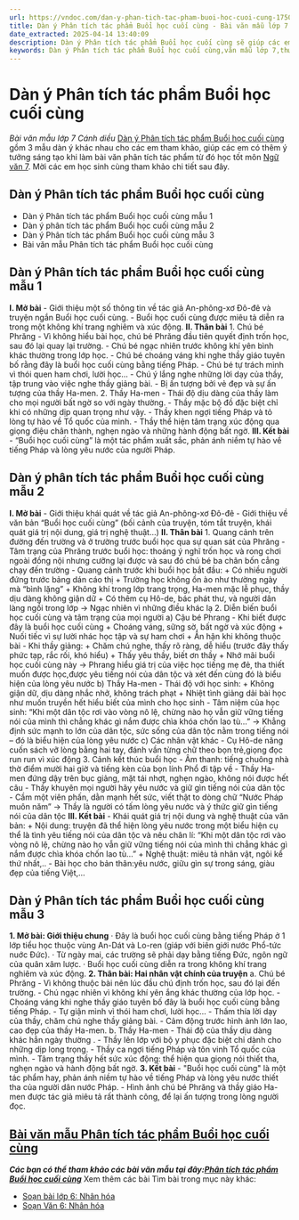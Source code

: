 ```yaml
---
url: https://vndoc.com/dan-y-phan-tich-tac-pham-buoi-hoc-cuoi-cung-175077
title: Dàn ý Phân tích tác phẩm Buổi học cuối cùng - Bài văn mẫu lớp 7 Cánh diều - VnDoc.com
date_extracted: 2025-04-14 13:40:09
description: Dàn ý Phân tích tác phẩm Buổi học cuối cùng sẽ giúp các em có thể làm hoàn chỉnh một bài văn hay và đạt điểm cao.
keywords: Dàn ý Phân tích tác phẩm Buổi học cuối cùng,văn mẫu lớp 7,thư viện văn mẫu 7,bài văn mẫu phân tích tác phẩm Buổi học cuối cùng,dàn ý phân tích buổi học cuối cùng,văn mẫu lớp 7 cánh diều,ngữ văn 7,ngu van 7,ngữ văn 7 cánh diều,văn 7 cánh diều,dàn ý phân tích bài buổi học cuối cùng,ngữ văn 7 bài buổi học cuối cùng
---
```


# Dàn ý Phân tích tác phẩm Buổi học cuối cùng
 _Bài văn mẫu lớp 7 Cánh diều_
[Dàn ý Phân tích tác phẩm Buổi học cuối cùng](<https://vndoc.com/dan-y-phan-tich-tac-pham-buoi-hoc-cuoi-cung-175077>) gồm 3 mẫu dàn ý khác nhau cho các em tham khảo, giúp các em có thêm ý tưởng sáng tạo khi làm bài văn phân tích tác phẩm từ đó học tốt môn [Ngữ văn 7](<https://vndoc.com/ngu-van-7-tap-1-cd>). Mời các em học sinh cùng tham khảo chi tiết sau đây.
## Dàn ý Phân tích tác phẩm Buổi học cuối cùng
  * Dàn ý Phân tích tác phẩm Buổi học cuối cùng mẫu 1
  * Dàn ý phân tích tác phẩm Buổi học cuối cùng mẫu 2
  * Dàn ý Phân tích tác phẩm Buổi học cuối cùng mẫu 3
  * Bài văn mẫu Phân tích tác phẩm Buổi học cuối cùng

## **Dàn ý Phân tích tác phẩm Buổi học cuối cùng mẫu 1**
**I. Mở bài**
\- Giới thiệu một số thông tin về tác giả An-phông-xơ Đô-đê và truyện ngắn Buổi học cuối cùng.
\- Buổi học cuối cùng được miêu tả diễn ra trong một không khí trang nghiêm và xúc động.
**II. Thân bài**
1\. Chú bé Phrăng
\- Vì không hiểu bài học, chú bé Phrăng đầu tiên quyết định trốn học, sau đó lại quay lại trường.
\- Chú bé ngạc nhiên trước không khí yên bình khác thường trong lớp học.
\- Chú bé choáng váng khi nghe thầy giáo tuyên bố rằng đây là buổi học cuối cùng bằng tiếng Pháp.
\- Chú bé tự trách mình vì thói quen ham chơi, lười học...
\- Chú ý lắng nghe những lời dạy của thầy, tập trung vào việc nghe thầy giảng bài.
\- Bị ấn tượng bởi vẻ đẹp và sự ấn tượng của thầy Ha-men.
2\. Thầy Ha-men
\- Thái độ dịu dàng của thầy làm cho mọi người bất ngờ so với ngày thường.
\- Thầy mặc bộ đồ đặc biệt chỉ khi có những dịp quan trọng như vậy.
\- Thầy khen ngợi tiếng Pháp và tỏ lòng tự hào về Tổ quốc của mình.
\- Thầy thể hiện tâm trạng xúc động qua giọng điệu chân thành, nghẹn ngào và những hành động bất ngờ.
**III. Kết bài**
\- “Buổi học cuối cùng” là một tác phẩm xuất sắc, phản ánh niềm tự hào về tiếng Pháp và lòng yêu nước của người Pháp.
## **Dàn ý phân tích tác phẩm Buổi học cuối cùng mẫu 2**
**I. Mở bài**
\- Giới thiệu khái quát về tác giả An-phông-xơ Đô-đê
\- Giới thiệu về văn bản “Buổi học cuối cùng” \(bối cảnh của truyện, tóm tắt truyện, khái quát giá trị nội dung, giá trị nghệ thuật…\)
**II. Thân bài**
1\. Quang cảnh trên đường đến trường và ở trường trước buổi học qua sự quan sát của Phrăng
\- Tâm trạng của Phrăng trước buổi học: thoáng ý nghĩ trốn học và rong chơi ngoài đồng nội nhưng cưỡng lại được và sau đó chú bé ba chân bốn cẳng chạy đến trường
\- Quang cảnh trước khi buổi học bắt đầu:
\+ Có nhiều người đứng trước bảng dán cáo thị
\+ Trường học không ồn ào như thường ngày mà “bình lặng”
\+ Không khí trong lớp trang trọng, Ha-men mặc lễ phục, thầy dịu dàng không giận dữ
\+ Có thêm cụ Hô-de, bác phát thư, và người dân làng ngồi trong lớp
→ Ngạc nhiên vì những điều khác lạ
2\. Diễn biến buổi học cuối cùng và tâm trạng của mọi người
a\) Cậu bé Phrang
\- Khi biết được đây là buổi học cuối cùng
\+ Choáng váng, sững sờ, bất ngờ và xúc động
\+ Nuối tiếc vì sự lười nhác học tập và sự ham chơi
\+ Ân hận khi không thuộc bài
\- Khi thầy giảng:
\+ Chăm chú nghe, thấy rõ ràng, dễ hiểu \(trước đây thấy phức tạp, rắc rối, khó hiểu\)
\+ Thấy yêu thầy, biết ơn thầy
\+ Nhớ mãi buổi học cuối cùng này
→ Phrang hiểu giá trị của việc học tiếng mẹ đẻ, tha thiết muốn được học,được yêu tiếng nói của dân tộc và xét đến cùng đó là biểu hiện của lòng yêu nước
b\) Thầy Ha-men
\- Thái độ với học sinh:
\+ Không giận dữ, dịu dàng nhắc nhở, không trách phạt
\+ Nhiệt tình giảng dải bài học như muốn truyền hết hiểu biết của mình cho học sinh
\- Tâm niệm của học sinh: “Khi một dân tộc rơi vào vòng nô lệ, chừng nào họ vẫn giữ vững tiếng nói của mình thì chẳng khác gì nắm được chìa khóa chốn lao tù…”
→ Khẳng định sức mạnh to lớn của dân tộc, sức sống của dân tộc nằm trong tiếng nói – đó là biểu hiện của lòng yêu nước
c\) Các nhân vật khác
\- Cụ Hô-de nâng cuốn  sách vỡ lòng bằng hai tay, đánh vần từng chữ theo bọn trẻ,giọng đọc run run vì xúc động
3\. Cảnh kết thúc buổi học
\- Âm thanh: tiếng chuông nhà thờ điểm mười hai giờ và tiếng kèn của bọn lính Phổ đi tập về
\- Thầy Ha-men đứng dậy trên bục giảng, mặt tái nhợt, nghẹn ngào, không nói được hết câu
\- Thầy khuyên mọi người hãy yêu nước và giữ gìn tiếng nói của dân tộc
\- Cầm một viên phấn, dằn mạnh hết sức, viết thật to dòng chữ “Nước Pháp muôn năm”
→ Thầy là người có tấm lòng yêu nước và ý thức giữ gìn tiếng nói của dân tộc
**III. Kết bài**
\- Khái quát giá trị nội dung và nghệ thuật của văn bản:
\+ Nội dung: truyện đã thể hiện lòng yêu nước trong một biểu hiện cụ thể là tình yêu tiếng nói của dân tộc và nêu chân lí: “Khi một dân tộc rơi vào vòng nô lệ, chừng nào họ vẫn giữ vững tiếng nói của mình thì chẳng khác gì nắm được chìa khóa chốn lao tù…”
\+ Nghệ thuật: miêu tả nhân vật, ngôi kể thứ nhất,..
\- Bài học cho bản thân:yêu nước, giữu gìn sự trong sáng, giàu đẹp của tiếng Việt,…
## **Dàn ý Phân tích tác phẩm Buổi học cuối cùng mẫu 3**
**1\. Mở bài: Giới thiệu chung**
· Đây là buổi học cuối cùng bằng tiếng Pháp ở 1 lớp tiểu học thuộc vùng An-Dát và Lo-ren \(giáp với biên giới nước Phổ-tức nuớc Đức\).
· Từ ngày mai, các trường sẽ phải dạy bằng tiếng Đức, ngôn ngữ của quân xâm lược.
· Buổi học cuối cùng diễn ra trong không khí trang nghiêm và xúc động.
**2\. Thân bài: Hai nhân vật chính của truyện**
a. Chú bé Phrăng
\- Vì không thuộc bài nên lúc đầu chú định trốn học, sau đó lại đến trường.
\- Chú ngạc nhiên vì không khí yên ắng khác thường của lớp học.
\- Choáng váng khi nghe thầy giáo tuyên bố đây là buổi học cuối cùng bằng tiếng Pháp.
\- Tự giận mình vì thói ham chơi, lười học...
\- Thấm thía lời dạy của thầy, chăm chú nghe thầy giảng bài.
\- Cảm động trước hình ảnh lớn lao, cao đẹp của thầy Ha-men.
b. Thầy Ha-men
\- Thái độ của thầy dịu dàng khác hẳn ngày thường .
\- Thầy lên lớp với bộ y phục đặc biệt chỉ dành cho những dịp long trọng.
\- Thầy ca ngợi tiếng Pháp và tôn vinh Tổ quốc của mình.
\- Tâm trạng thầy hết sức xúc động: thể hiện qua giọng nói thiết tha, nghẹn ngào và hành động bất ngờ.
**3\. Kết bài**
\- "Buổi học cuối cùng" là một tác phẩm hay, phản ánh niềm tự hào về tiếng Pháp và lòng yêu nước thiết tha của người dân nước Pháp.
\- Hình ảnh chú bé Phrăng và thầy giáo Ha-men được tác giả miêu tả rất thành công, để lại ấn tượng trong lòng người đọc.
## [Bài văn mẫu Phân tích tác phẩm Buổi học cuối cùng](<https://vndoc.com/phan-tich-tac-pham-buoi-hoc-cuoi-cung-175076>)
 _**Các bạn có thể tham khảo các bài văn mẫu tại đây:[Phân tích tác phẩm Buổi học cuối cùng](<https://vndoc.com/phan-tich-tac-pham-buoi-hoc-cuoi-cung-175076>)**_
Xem thêm các bài Tìm bài trong mục này khác:
  * [Soạn bài lớp 6: Nhân hóa](</soan-bai-lop-6-nhan-hoa-104094>)
  * [Soạn Văn 6: Nhân hóa](</soan-van-6-nhan-hoa-140440>)

